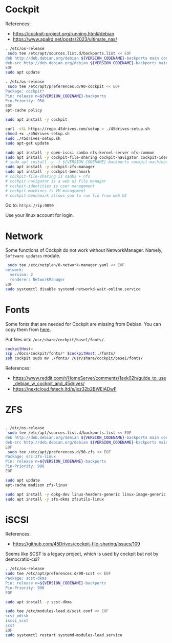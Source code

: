 
# Cockpit

References:
- https://cockpit-project.org/running.html#debian
- https://www.apalrd.net/posts/2023/ultimate_nas/

```bash
. /etc/os-release
 sudo tee /etc/apt/sources.list.d/backports.list << EOF
deb http://deb.debian.org/debian ${VERSION_CODENAME}-backports main contrib
deb-src http://deb.debian.org/debian ${VERSION_CODENAME}-backports main contrib
EOF
sudo apt update

. /etc/os-release
 sudo tee /etc/apt/preferences.d/90-cockpit << EOF
Package: cockpit*
Pin: release n=${VERSION_CODENAME}-backports
Pin-Priority: 950
EOF
apt-cache policy

sudo apt install -y cockpit

curl -sSL https://repo.45drives.com/setup > ./45drives-setup.sh
chmod +x ./45drives-setup.sh
sudo ./45drives-setup.sh
sudo apt-get update

sudo apt install -y open-iscsi samba nfs-kernel-server nfs-common
sudo apt install -y cockpit-file-sharing cockpit-navigator cockpit-identities
# sudo apt install -y -t ${VERSION_CODENAME}-backports cockpit-machines
sudo apt install -y cockpit-zfs-manager
sudo apt install -y cockpit-benchmark
# cockpit-file-sharing is samba + nfs
# cockpit-navigator is a web ui file manager
# cockpit-identities is user management
# cockpit-machines is VM management
# cockpit-benchmark allows you to run fio from web UI
```

Go to: `https://ip:9090`

Use your linux account for login.

# Network

Some functions of Cockpit do not work without NetworkManager.
Namely, `Software updates` module.

```bash
 sudo tee /etc/netplan/0-network-manager.yaml << EOF
network:
  version: 2
  renderer: NetworkManager
EOF
sudo systemctl disable systemd-networkd-wait-online.service
```

# Fonts

Some fonts that are needed for Cockpit are missing from Debian.
You can copy them from [here](./cockpit/fonts/).

Put files into `/usr/share/cockpit/base1/fonts/`.

```bash
cockpitHost=
scp ./docs/cockpit/fonts/* $cockpitHost:./fonts/
ssh cockpit sudo mv ./fonts/ /usr/share/cockpit/base1/fonts/
```

References:
- https://www.reddit.com/r/HomeServer/comments/1axk02h/guide_to_use_debian_w_cockpit_and_45drives/
- https://nextcloud.fstech.ltd/s/ixz32b2BWEiADwF

# ZFS

```bash

. /etc/os-release
 sudo tee /etc/apt/sources.list.d/backports.list << EOF
deb http://deb.debian.org/debian ${VERSION_CODENAME}-backports main contrib
deb-src http://deb.debian.org/debian ${VERSION_CODENAME}-backports main contrib
EOF
 sudo tee /etc/apt/preferences.d/90-zfs << EOF
Package: src:zfs-linux
Pin: release n=${VERSION_CODENAME}-backports
Pin-Priority: 990
EOF

sudo apt update
apt-cache madison zfs-linux

sudo apt install -y dpkg-dev linux-headers-generic linux-image-generic
sudo apt install -y zfs-dkms zfsutils-linux

```

# iSCSI

References:
- https://github.com/45Drives/cockpit-file-sharing/issues/109

Seems like SCST is a legacy project, which is used by cockpit but not by democratic-csi?

```bash
. /etc/os-release
sudo tee /etc/apt/preferences.d/90-scst << EOF
Package: scst-dkms
Pin: release n=${VERSION_CODENAME}-backports
Pin-Priority: 990
EOF

sudo apt install -y scst-dkms

sudo tee /etc/modules-load.d/scst.conf << EOF
scst_vdisk
iscsi_scst
scst
EOF
sudo systemctl restart systemd-modules-load.service
```
